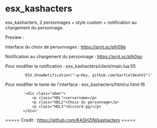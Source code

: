 # esx_kashacters
esx_kashacters, 2 personnages + style custom + notification au chargement du personnage.

Preview :

  Interface du choix de personnages : https://prnt.sc/plh09e
  
  Notification au chargement du personnage : https://prnt.sc/plh0go

Pour modifier la notification : esx_kashacters/client/main.lua:55 

            'ESX.ShowNotification("~q~Hey, github.com/GarfieldeuhV1")'

Pour modifier le texte de l'interface : esx_kashacters/html/ui.html:16 

            '<div class="oben">
                <p class="HDL">servername</p>
                <p class="HDL2">Choix du personnage</p>
                <p class="HDL3">discord.gg/</p>
            </div>'
           
          
   ===== Credit : https://github.com/KASHZIN/kashacters =====
